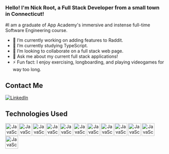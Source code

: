 ### Hello! I'm Nick Root, a Full Stack Developer from a small town in Connecticut!

#I am a graduate of App Academy's immersive and instense full-time Software Engineering course. 

- 🔭  I’m currently working on adding features to Raddit.
- 🌱  I’m currently studying TypeScript.
- 👯  I’m looking to collaborate on a full stack web page.
- 💬  Ask me about my current full stack applications!
- ⚡  Fun fact: I enjoy exercising, longboarding, and playing videogames for way too long.

## Contact Me
[![LinkedIn](https://img.shields.io/badge/linkedin-%230077B5.svg?style=for-the-badge&logo=linkedin&logoColor=white)](www.linkedin.com/in/nick-root-266006274)

## Technologies Used
<p align = "center">
<img align="left" alt="JavaScript" width="40px" height="40px" src="https://github.com/Nick-Root/Nick-Root/assets/135935639/0be8c399-72f6-43f7-b55b-13595774ce9c">
<img align="left" alt="JavaScript" width="40px" height="40px" src="https://github.com/Nick-Root/Nick-Root/assets/135935639/e5e49b31-bd5b-4b67-9e44-6426e43834ae">
<img align="left" alt="JavaScript" width="40px" height="40px" src="https://github.com/Nick-Root/Nick-Root/assets/135935639/4476acf1-7afc-4bd4-93e5-02fbdafe8506">
<img align="left" alt="JavaScript" width="40px" height="40px" src="https://github.com/Nick-Root/Nick-Root/assets/135935639/badcd594-5801-4284-9664-1d987e79830d">
<img align="left" alt="JavaScript" width="40px" height="40px" src="https://github.com/Nick-Root/Nick-Root/assets/135935639/0f250085-c976-47c1-8f65-e28cc86bd83d">
<img align="left" alt="JavaScript" width="40px" height="40px" src="https://github.com/Nick-Root/Nick-Root/assets/135935639/62b41fee-4330-49e6-8364-55b6f9551809">
<img align="left" alt="JavaScript" width="40px" height="40px" src="https://github.com/Nick-Root/Nick-Root/assets/135935639/bbbc3338-e9c0-4a40-8ae2-1c412acff353">
<img align="left" alt="JavaScript" width="40px" height="40px" src="https://github.com/Nick-Root/Nick-Root/assets/135935639/75e8cb2f-be4f-4ebb-b529-63b384395c8b">
<img align="left" alt="JavaScript" width="40px" height="40px" src="https://github.com/Nick-Root/Nick-Root/assets/135935639/d67d1ae1-5c9c-4b0b-8f0c-20f951ffc119">
<img align="left" alt="JavaScript" width="40px" height="40px" src="https://github.com/Nick-Root/Nick-Root/assets/135935639/4c34a888-9014-4ff8-bd14-a2aad2b18c39">
<img align="left" alt="JavaScript" width="40px" height="40px" src="https://github.com/Nick-Root/Nick-Root/assets/135935639/d597a31f-e13d-4c33-b68a-0b52f736b238">
<img align="left" alt="JavaScript" width="40px" height="40px" src="https://github.com/Nick-Root/Nick-Root/assets/135935639/e623b34d-0847-4641-8936-d74341e4f5d2">
</p>
